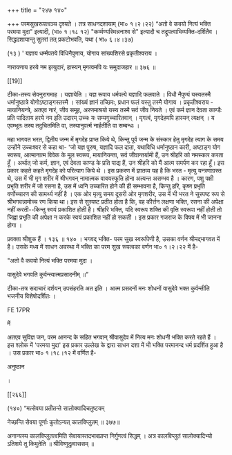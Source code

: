 +++
title = "२४७ १४०"

+++
परमसुखरूपत्वञ्च दृश्यते । तत्र साधनदशायाम् (भा० १।२।२२) “अतो वे कवयो नित्यं भक्ति परमया मुदा" इत्यादी, (भा० १।१८ १२) "कर्म्मण्यस्मिन्ननाश्व से" इत्यादौ च तद्रूपत्वाभिव्यक्ति-दर्शितैव । सिद्धदशायान्तु सुतरां तत् प्रकटोभवति, यथा ( भा० ६।४।३७) 

(१३ ) ' यज्ञाय धर्म्मपतये विधिनैपुणाय, योगाय सांख्यशिरसे प्रकृतीश्वराय । 

नारायणाय हरये नम इत्युदारं, हास्यन् मृगत्वमपि यः समुदाजहार ॥ ३७६ ॥ 

[[19]]

टीका-तस्य सेवनुरागमाह । यज्ञायेति । यज्ञ रूपाय धर्मपत्ये यज्ञादि फलवाते । विधौ नैपुण्यं यस्यतस्मै धर्मानुष्ठात्रे योगोऽष्टाङ्गस्तस्मै । सांख्यं ज्ञानं तच्छिरः, प्रधान फलं यस्तु तस्मै योगाय । प्रकृतीश्वराय - मायानियन्त्रे, अतएव नारं, जीव समूह, अरणमाश्रयो यस्य तस्मै सर्व जीव नियते । एवं कर्म ज्ञान देवता काण्डैः प्रति पादिताय हरये नम इति उदारम् उच्चः यः सम्यगुच्चारितवान् । मृगत्वं, मृगदेहमपि हास्यन् त्यक्षन् । य एवम्भूतः तस्य तदुचितमिति वा, तस्यानुवर्त्म नार्हतीति वा सम्बन्धः । 

महा भागवत भरत, द्वितीय जन्म में मृगदेह प्राप्त किये थे, किन्तु पूर्व जन्म के संस्कार हेतु मृगदेह त्याग के समय उन्होंने उच्चःश्वर से कहा था- 'जो यज्ञ पुरुष, यज्ञादि फल दाता, यथाविधि धर्मानुष्ठान कारी, अष्टाङ्ग योग स्वरूप, आत्मानात्म विवेक के मूल स्वरूप, मायानियन्ता, सर्व जीवान्तर्यामी हैं, उन श्रीहरि को नमस्कार करता हूँ । अर्थात् जो कर्म, ज्ञान, एवं देवता काण्ड के प्रति पाद्य हैं, उन श्रीहरि को मैं आत्म समर्पण कर रहा हूँ। इस प्रकार कहते कहते मृगदेह को परित्याग किये थे । इस प्रकरण में ज्ञातव्य यह है कि भरत - मृत्यु यन्त्रणाग्रस्त थे, उस में भी मृग शरीर में श्रीभगवन् नामात्मक वावयस्फूति होना अत्यन्त असम्भव है । कारण, पशु पक्षी प्रभृति शरीर में जो रसना है, उस में ध्वनि उच्चारित होने की ही सम्भावना है, किन्तु हरि, कृष्ण प्रभृति वर्णोच्चारण की सामर्थ्य नहीं है । एक ओर मृत्यु समय दूसरी ओर मृगशरीर, उस में भी भरत ने सुस्पष्ट रूप से श्रीभगवन्नामोच्च रण किया था। इस से सुस्पष्ट प्रतीत होता है कि, वह कीर्त्तन लक्षणा भक्ति, रसना की अपेक्षा नहीं करती--किन्तु स्वयं प्रकाशित होती है। श्रीहरि भक्ति, यदि स्वरूप शक्ति की वृत्ति स्वरूपा नहीं होती तो जिह्वा प्रभृति की अपेक्षा न करके स्वयं प्रकाशित नहीं हो सकती । इस प्रकार गजराज के विषय में भी जानना होगा । 

प्रवक्ता श्रीशुक हैं । १३६ ॥ १४० । भगवद् भक्ति- परम सुख स्वरूपिणी है, उसका वर्णन श्रीमद्भागवत में है। उसके मध्य में साधन अवस्था में भक्ति का परम सुख रूपत्वका वर्णन भा० १।२।२२ में है- 

"अतो वै कवयो नित्यं भक्ति परमया मुदा । 

वासुदेवे भगवति कुर्वन्त्यात्मप्रसादनीम् ॥” 

टीका-तत्र सदाचारं दर्शयन् उपसंहरति अत इति । आत्म प्रसदनों मनः शोधनों वासुदेवे भक्त कुर्वन्तीति भजनीय विशेषोदर्शितः । 

FE 17PR 

में 

अतएव सुविज्ञ जन, परम आनन्द के सहित भगवान् श्रीवासुदेव में नित्य मनः शोधनी भक्ति करते रहते हैं । इस श्लोक में 'परमया मुदा' इस प्रकार उल्लेख के द्वारा साधन दशा में भी भक्ति परमानन्द धर्म प्रदर्शित हुआ है । उस प्रकार भा० १।१८।१२ में वर्णित है- 

अनुष्ठान 

।

[[२६६]]

(१४०) “मत्सेवया प्रतीतन्ते सालोक्यादिचतुष्टयम् 

नेच्छन्ति सेवया पूर्णाः कुतोऽन्यत् कालविप्लुतम् ॥ ३७७॥ 

अनान्यस्य कालविप्लुतत्वमिति सेवायास्तदभावप्राप्त निर्गुणत्वं सिद्धम् । अत्र कालविप्लुतं सालोक्यादिभ्यो ऽतिशये तु किमुतेति ॥ श्रीविष्णुदुव्र्वाससम् ॥ 
